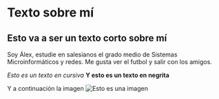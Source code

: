 # Texto sobre mí

## Esto va a ser un texto corto sobre mí

Soy Álex, estudie en salesianos el grado medio de Sistemas Microinformáticos y redes. Me gusta ver el futbol y salir con los amigos.

*Esto es un texto en cursiva*
**Y esto es un texto en negrita**

Y a continuación la imagen 
![Esto es una imagen](https://th.bing.com/th/id/OIP.4QAehpA9X8y6Kn6DoFR71AHaEo?pid=ImgDet&rs=1)
